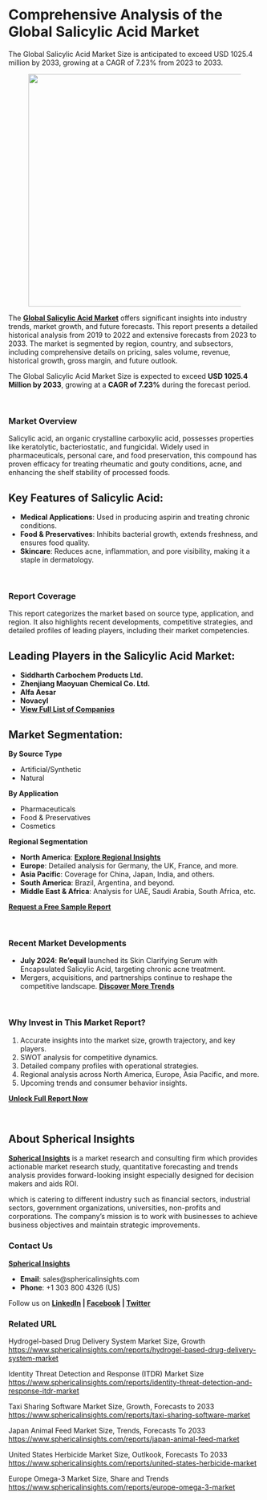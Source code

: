<h1 id="a62a" class="pw-post-title fo fp fq bf fr fs ft fu fv fw fx fy fz ga gb gc gd ge gf gg gh gi gj gk gl gm gn go gp gq bk" data-testid="storyTitle" data-selectable-paragraph="">Comprehensive Analysis of the Global Salicylic Acid Market</h1>
<div class="eq er es et eu l">
<article>
<div class="l">
<div class="l">
<section>
<div>
<div class="fj fk fl fm fn">
<div class="ab cb">
<div class="ci bh ev ew ex ey">
<p id="9846" class="pw-post-body-paragraph la lb fq lc b ld le lf lg lh li lj lk ll lm ln lo lp lq lr ls lt lu lv lw lx fj bk" data-selectable-paragraph="">The Global Salicylic Acid Market Size is anticipated to exceed USD 1025.4 million by 2033, growing at a CAGR of 7.23% from 2023 to 2033.</p>
<figure class="mb mc md me mf mg ly lz paragraph-image">
<div class="mh mi ed mj bh mk" tabindex="0">
<div class="ly lz ma"><picture><source srcset="https://miro.medium.com/v2/resize:fit:640/format:webp/1*7HZmirGus542KH56N_eY4Q.jpeg 640w, https://miro.medium.com/v2/resize:fit:720/format:webp/1*7HZmirGus542KH56N_eY4Q.jpeg 720w, https://miro.medium.com/v2/resize:fit:750/format:webp/1*7HZmirGus542KH56N_eY4Q.jpeg 750w, https://miro.medium.com/v2/resize:fit:786/format:webp/1*7HZmirGus542KH56N_eY4Q.jpeg 786w, https://miro.medium.com/v2/resize:fit:828/format:webp/1*7HZmirGus542KH56N_eY4Q.jpeg 828w, https://miro.medium.com/v2/resize:fit:1100/format:webp/1*7HZmirGus542KH56N_eY4Q.jpeg 1100w, https://miro.medium.com/v2/resize:fit:1400/format:webp/1*7HZmirGus542KH56N_eY4Q.jpeg 1400w" type="image/webp" sizes="(min-resolution: 4dppx) and (max-width: 700px) 50vw, (-webkit-min-device-pixel-ratio: 4) and (max-width: 700px) 50vw, (min-resolution: 3dppx) and (max-width: 700px) 67vw, (-webkit-min-device-pixel-ratio: 3) and (max-width: 700px) 65vw, (min-resolution: 2.5dppx) and (max-width: 700px) 80vw, (-webkit-min-device-pixel-ratio: 2.5) and (max-width: 700px) 80vw, (min-resolution: 2dppx) and (max-width: 700px) 100vw, (-webkit-min-device-pixel-ratio: 2) and (max-width: 700px) 100vw, 700px" /><source srcset="https://miro.medium.com/v2/resize:fit:640/1*7HZmirGus542KH56N_eY4Q.jpeg 640w, https://miro.medium.com/v2/resize:fit:720/1*7HZmirGus542KH56N_eY4Q.jpeg 720w, https://miro.medium.com/v2/resize:fit:750/1*7HZmirGus542KH56N_eY4Q.jpeg 750w, https://miro.medium.com/v2/resize:fit:786/1*7HZmirGus542KH56N_eY4Q.jpeg 786w, https://miro.medium.com/v2/resize:fit:828/1*7HZmirGus542KH56N_eY4Q.jpeg 828w, https://miro.medium.com/v2/resize:fit:1100/1*7HZmirGus542KH56N_eY4Q.jpeg 1100w, https://miro.medium.com/v2/resize:fit:1400/1*7HZmirGus542KH56N_eY4Q.jpeg 1400w" sizes="(min-resolution: 4dppx) and (max-width: 700px) 50vw, (-webkit-min-device-pixel-ratio: 4) and (max-width: 700px) 50vw, (min-resolution: 3dppx) and (max-width: 700px) 67vw, (-webkit-min-device-pixel-ratio: 3) and (max-width: 700px) 65vw, (min-resolution: 2.5dppx) and (max-width: 700px) 80vw, (-webkit-min-device-pixel-ratio: 2.5) and (max-width: 700px) 80vw, (min-resolution: 2dppx) and (max-width: 700px) 100vw, (-webkit-min-device-pixel-ratio: 2) and (max-width: 700px) 100vw, 700px" data-testid="og" /><img class="bh ki ml c" src="https://miro.medium.com/v2/resize:fit:945/1*7HZmirGus542KH56N_eY4Q.jpeg" alt="" width="700" height="464" /></picture></div>
</div>
</figure>
<p id="0e8b" class="pw-post-body-paragraph la lb fq lc b ld le lf lg lh li lj lk ll lm ln lo lp lq lr ls lt lu lv lw lx fj bk" data-selectable-paragraph="">The&nbsp;<a class="af mm" href="https://www.sphericalinsights.com/reports/salicylic-acid-market" target="_blank" rel="noopener ugc nofollow"><strong class="lc fr">Global Salicylic Acid Market</strong></a>&nbsp;offers significant insights into industry trends, market growth, and future forecasts. This report presents a detailed historical analysis from 2019 to 2022 and extensive forecasts from 2023 to 2033. The market is segmented by region, country, and subsectors, including comprehensive details on pricing, sales volume, revenue, historical growth, gross margin, and future outlook.</p>
<p id="89a6" class="pw-post-body-paragraph la lb fq lc b ld le lf lg lh li lj lk ll lm ln lo lp lq lr ls lt lu lv lw lx fj bk" data-selectable-paragraph="">The Global Salicylic Acid Market Size is expected to exceed&nbsp;<strong class="lc fr">USD 1025.4 Million by 2033</strong>, growing at a&nbsp;<strong class="lc fr">CAGR of 7.23%</strong>&nbsp;during the forecast period.</p>
</div>
</div>
</div>
<div class="ab cb mn mo mp mq">&nbsp;</div>
<div class="fj fk fl fm fn">
<div class="ab cb">
<div class="ci bh ev ew ex ey">
<h1 id="a2de" class="mv mw fq bf mx my mz na nb nc nd ne nf ng nh ni nj nk nl nm nn no np nq nr ns bk" data-selectable-paragraph="">Market Overview</h1>
<p id="f2de" class="pw-post-body-paragraph la lb fq lc b ld nt lf lg lh nu lj lk ll nv ln lo lp nw lr ls lt nx lv lw lx fj bk" data-selectable-paragraph="">Salicylic acid, an organic crystalline carboxylic acid, possesses properties like keratolytic, bacteriostatic, and fungicidal. Widely used in pharmaceuticals, personal care, and food preservation, this compound has proven efficacy for treating rheumatic and gouty conditions, acne, and enhancing the shelf stability of processed foods.</p>
<h2 id="9923" class="ny mw fq bf mx nz oa ob nb oc od oe nf ll of og oh lp oi oj ok lt ol om on oo bk" data-selectable-paragraph="">Key Features of Salicylic Acid:</h2>
<ul class="">
<li id="4692" class="la lb fq lc b ld nt lf lg lh nu lj lk ll nv ln lo lp nw lr ls lt nx lv lw lx op oq or bk" data-selectable-paragraph=""><strong class="lc fr">Medical Applications</strong>: Used in producing aspirin and treating chronic conditions.</li>
<li id="2c06" class="la lb fq lc b ld os lf lg lh ot lj lk ll ou ln lo lp ov lr ls lt ow lv lw lx op oq or bk" data-selectable-paragraph=""><strong class="lc fr">Food &amp; Preservatives</strong>: Inhibits bacterial growth, extends freshness, and ensures food quality.</li>
<li id="88f9" class="la lb fq lc b ld os lf lg lh ot lj lk ll ou ln lo lp ov lr ls lt ow lv lw lx op oq or bk" data-selectable-paragraph=""><strong class="lc fr">Skincare</strong>: Reduces acne, inflammation, and pore visibility, making it a staple in dermatology.</li>
</ul>
</div>
</div>
</div>
<div class="ab cb mn mo mp mq">&nbsp;</div>
<div class="fj fk fl fm fn">
<div class="ab cb">
<div class="ci bh ev ew ex ey">
<h1 id="80e2" class="mv mw fq bf mx my mz na nb nc nd ne nf ng nh ni nj nk nl nm nn no np nq nr ns bk" data-selectable-paragraph="">Report Coverage</h1>
<p id="7dd9" class="pw-post-body-paragraph la lb fq lc b ld nt lf lg lh nu lj lk ll nv ln lo lp nw lr ls lt nx lv lw lx fj bk" data-selectable-paragraph="">This report categorizes the market based on source type, application, and region. It also highlights recent developments, competitive strategies, and detailed profiles of leading players, including their market competencies.</p>
<h2 id="0a99" class="ny mw fq bf mx nz oa ob nb oc od oe nf ll of og oh lp oi oj ok lt ol om on oo bk" data-selectable-paragraph="">Leading Players in the Salicylic Acid Market:</h2>
<ul class="">
<li id="2341" class="la lb fq lc b ld nt lf lg lh nu lj lk ll nv ln lo lp nw lr ls lt nx lv lw lx op oq or bk" data-selectable-paragraph=""><strong class="lc fr">Siddharth Carbochem Products Ltd.</strong></li>
<li id="5003" class="la lb fq lc b ld os lf lg lh ot lj lk ll ou ln lo lp ov lr ls lt ow lv lw lx op oq or bk" data-selectable-paragraph=""><strong class="lc fr">Zhenjiang Maoyuan Chemical Co. Ltd.</strong></li>
<li id="e3aa" class="la lb fq lc b ld os lf lg lh ot lj lk ll ou ln lo lp ov lr ls lt ow lv lw lx op oq or bk" data-selectable-paragraph=""><strong class="lc fr">Alfa Aesar</strong></li>
<li id="8210" class="la lb fq lc b ld os lf lg lh ot lj lk ll ou ln lo lp ov lr ls lt ow lv lw lx op oq or bk" data-selectable-paragraph=""><strong class="lc fr">Novacyl</strong></li>
<li id="9d64" class="la lb fq lc b ld os lf lg lh ot lj lk ll ou ln lo lp ov lr ls lt ow lv lw lx op oq or bk" data-selectable-paragraph=""><a class="af mm" href="https://www.sphericalinsights.com/reports/salicylic-acid-market" target="_blank" rel="noopener ugc nofollow"><strong class="lc fr">View Full List of Companies</strong></a></li>
</ul>
<h2 id="b916" class="ny mw fq bf mx nz oa ob nb oc od oe nf ll of og oh lp oi oj ok lt ol om on oo bk" data-selectable-paragraph="">Market Segmentation:</h2>
<p id="efde" class="pw-post-body-paragraph la lb fq lc b ld nt lf lg lh nu lj lk ll nv ln lo lp nw lr ls lt nx lv lw lx fj bk" data-selectable-paragraph=""><strong class="lc fr">By Source Type</strong></p>
<ul class="">
<li id="8bb5" class="la lb fq lc b ld le lf lg lh li lj lk ll lm ln lo lp lq lr ls lt lu lv lw lx op oq or bk" data-selectable-paragraph="">Artificial/Synthetic</li>
<li id="597f" class="la lb fq lc b ld os lf lg lh ot lj lk ll ou ln lo lp ov lr ls lt ow lv lw lx op oq or bk" data-selectable-paragraph="">Natural</li>
</ul>
<p id="129c" class="pw-post-body-paragraph la lb fq lc b ld le lf lg lh li lj lk ll lm ln lo lp lq lr ls lt lu lv lw lx fj bk" data-selectable-paragraph=""><strong class="lc fr">By Application</strong></p>
<ul class="">
<li id="824e" class="la lb fq lc b ld le lf lg lh li lj lk ll lm ln lo lp lq lr ls lt lu lv lw lx op oq or bk" data-selectable-paragraph="">Pharmaceuticals</li>
<li id="4b56" class="la lb fq lc b ld os lf lg lh ot lj lk ll ou ln lo lp ov lr ls lt ow lv lw lx op oq or bk" data-selectable-paragraph="">Food &amp; Preservatives</li>
<li id="e2e7" class="la lb fq lc b ld os lf lg lh ot lj lk ll ou ln lo lp ov lr ls lt ow lv lw lx op oq or bk" data-selectable-paragraph="">Cosmetics</li>
</ul>
<p id="6b09" class="pw-post-body-paragraph la lb fq lc b ld le lf lg lh li lj lk ll lm ln lo lp lq lr ls lt lu lv lw lx fj bk" data-selectable-paragraph=""><strong class="lc fr">Regional Segmentation</strong></p>
<ul class="">
<li id="d235" class="la lb fq lc b ld le lf lg lh li lj lk ll lm ln lo lp lq lr ls lt lu lv lw lx op oq or bk" data-selectable-paragraph=""><strong class="lc fr">North America</strong>:&nbsp;<a class="af mm" href="https://www.sphericalinsights.com/request-sample/7760" target="_blank" rel="noopener ugc nofollow"><strong class="lc fr">Explore Regional Insights</strong></a></li>
<li id="fced" class="la lb fq lc b ld os lf lg lh ot lj lk ll ou ln lo lp ov lr ls lt ow lv lw lx op oq or bk" data-selectable-paragraph=""><strong class="lc fr">Europe</strong>: Detailed analysis for Germany, the UK, France, and more.</li>
<li id="4632" class="la lb fq lc b ld os lf lg lh ot lj lk ll ou ln lo lp ov lr ls lt ow lv lw lx op oq or bk" data-selectable-paragraph=""><strong class="lc fr">Asia Pacific</strong>: Coverage for China, Japan, India, and others.</li>
<li id="e99b" class="la lb fq lc b ld os lf lg lh ot lj lk ll ou ln lo lp ov lr ls lt ow lv lw lx op oq or bk" data-selectable-paragraph=""><strong class="lc fr">South America</strong>: Brazil, Argentina, and beyond.</li>
<li id="1d35" class="la lb fq lc b ld os lf lg lh ot lj lk ll ou ln lo lp ov lr ls lt ow lv lw lx op oq or bk" data-selectable-paragraph=""><strong class="lc fr">Middle East &amp; Africa</strong>: Analysis for UAE, Saudi Arabia, South Africa, etc.</li>
</ul>
<p id="78e9" class="pw-post-body-paragraph la lb fq lc b ld le lf lg lh li lj lk ll lm ln lo lp lq lr ls lt lu lv lw lx fj bk" data-selectable-paragraph=""><a class="af mm" href="https://www.sphericalinsights.com/request-sample/7760" target="_blank" rel="noopener ugc nofollow"><strong class="lc fr">Request a Free Sample Report</strong></a></p>
</div>
</div>
</div>
<div class="ab cb mn mo mp mq">&nbsp;</div>
<div class="fj fk fl fm fn">
<div class="ab cb">
<div class="ci bh ev ew ex ey">
<h1 id="5c15" class="mv mw fq bf mx my mz na nb nc nd ne nf ng nh ni nj nk nl nm nn no np nq nr ns bk" data-selectable-paragraph="">Recent Market Developments</h1>
<ul class="">
<li id="b01a" class="la lb fq lc b ld nt lf lg lh nu lj lk ll nv ln lo lp nw lr ls lt nx lv lw lx op oq or bk" data-selectable-paragraph=""><strong class="lc fr">July 2024</strong>:&nbsp;<strong class="lc fr">Re&rsquo;equil</strong>&nbsp;launched its Skin Clarifying Serum with Encapsulated Salicylic Acid, targeting chronic acne treatment.</li>
<li id="3e75" class="la lb fq lc b ld os lf lg lh ot lj lk ll ou ln lo lp ov lr ls lt ow lv lw lx op oq or bk" data-selectable-paragraph="">Mergers, acquisitions, and partnerships continue to reshape the competitive landscape.&nbsp;<a class="af mm" href="https://www.sphericalinsights.com/request-discount/7760" target="_blank" rel="noopener ugc nofollow"><strong class="lc fr">Discover More Trends</strong></a></li>
</ul>
</div>
</div>
</div>
<div class="ab cb mn mo mp mq">&nbsp;</div>
<div class="fj fk fl fm fn">
<div class="ab cb">
<div class="ci bh ev ew ex ey">
<h1 id="2a18" class="mv mw fq bf mx my mz na nb nc nd ne nf ng nh ni nj nk nl nm nn no np nq nr ns bk" data-selectable-paragraph="">Why Invest in This Market Report?</h1>
<ol class="">
<li id="15fc" class="la lb fq lc b ld nt lf lg lh nu lj lk ll nv ln lo lp nw lr ls lt nx lv lw lx ox oq or bk" data-selectable-paragraph="">Accurate insights into the market size, growth trajectory, and key players.</li>
<li id="b996" class="la lb fq lc b ld os lf lg lh ot lj lk ll ou ln lo lp ov lr ls lt ow lv lw lx ox oq or bk" data-selectable-paragraph="">SWOT analysis for competitive dynamics.</li>
<li id="07eb" class="la lb fq lc b ld os lf lg lh ot lj lk ll ou ln lo lp ov lr ls lt ow lv lw lx ox oq or bk" data-selectable-paragraph="">Detailed company profiles with operational strategies.</li>
<li id="e061" class="la lb fq lc b ld os lf lg lh ot lj lk ll ou ln lo lp ov lr ls lt ow lv lw lx ox oq or bk" data-selectable-paragraph="">Regional analysis across North America, Europe, Asia Pacific, and more.</li>
<li id="aa89" class="la lb fq lc b ld os lf lg lh ot lj lk ll ou ln lo lp ov lr ls lt ow lv lw lx ox oq or bk" data-selectable-paragraph="">Upcoming trends and consumer behavior insights.</li>
</ol>
<p id="ca9b" class="pw-post-body-paragraph la lb fq lc b ld le lf lg lh li lj lk ll lm ln lo lp lq lr ls lt lu lv lw lx fj bk" data-selectable-paragraph=""><a class="af mm" href="https://www.sphericalinsights.com/reports/salicylic-acid-market" target="_blank" rel="noopener ugc nofollow"><strong class="lc fr">Unlock Full Report Now</strong></a></p>
</div>
</div>
</div>
<div class="ab cb mn mo mp mq">&nbsp;</div>
<div class="fj fk fl fm fn">
<div class="ab cb">
<div class="ci bh ev ew ex ey">
<h2 id="86de" class="ny mw fq bf mx nz oa ob nb oc od oe nf ll of og oh lp oi oj ok lt ol om on oo bk" data-selectable-paragraph="">About Spherical Insights</h2>
<p id="14fd" class="pw-post-body-paragraph la lb fq lc b ld nt lf lg lh nu lj lk ll nv ln lo lp nw lr ls lt nx lv lw lx fj bk" data-selectable-paragraph=""><a class="af mm" href="https://www.sphericalinsights.com/" target="_blank" rel="noopener ugc nofollow"><strong class="lc fr">Spherical Insights</strong></a>&nbsp;is a market research and consulting firm which provides actionable market research study, quantitative forecasting and trends analysis provides forward-looking insight especially designed for decision makers and aids ROI.</p>
<p id="2d87" class="pw-post-body-paragraph la lb fq lc b ld le lf lg lh li lj lk ll lm ln lo lp lq lr ls lt lu lv lw lx fj bk" data-selectable-paragraph="">which is catering to different industry such as financial sectors, industrial sectors, government organizations, universities, non-profits and corporations. The company&rsquo;s mission is to work with businesses to achieve business objectives and maintain strategic improvements.</p>
<h1 id="eb60" class="mv mw fq bf mx my oy na nb nc oz ne nf ng pa ni nj nk pb nm nn no pc nq nr ns bk" data-selectable-paragraph="">Contact Us</h1>
<p id="a709" class="pw-post-body-paragraph la lb fq lc b ld nt lf lg lh nu lj lk ll nv ln lo lp nw lr ls lt nx lv lw lx fj bk" data-selectable-paragraph=""><a class="af mm" href="https://www.sphericalinsights.com/" target="_blank" rel="noopener ugc nofollow"><strong class="lc fr">Spherical Insights</strong></a></p>
<ul class="">
<li id="f921" class="la lb fq lc b ld le lf lg lh li lj lk ll lm ln lo lp lq lr ls lt lu lv lw lx op oq or bk" data-selectable-paragraph=""><strong class="lc fr">Email</strong>: sales@sphericalinsights.com</li>
<li id="f410" class="la lb fq lc b ld os lf lg lh ot lj lk ll ou ln lo lp ov lr ls lt ow lv lw lx op oq or bk" data-selectable-paragraph=""><strong class="lc fr">Phone</strong>: +1 303 800 4326 (US)</li>
</ul>
<p id="e08d" class="pw-post-body-paragraph la lb fq lc b ld le lf lg lh li lj lk ll lm ln lo lp lq lr ls lt lu lv lw lx fj bk" data-selectable-paragraph="">Follow us on&nbsp;<a class="af mm" href="https://www.linkedin.com/company/spherical-insight/" target="_blank" rel="noopener ugc nofollow"><strong class="lc fr">LinkedIn</strong></a><strong class="lc fr">&nbsp;|&nbsp;</strong><a class="af mm" href="https://www.facebook.com/sphericalinsights22" target="_blank" rel="noopener ugc nofollow"><strong class="lc fr">Facebook</strong></a><strong class="lc fr">&nbsp;|&nbsp;</strong><a class="af mm" href="https://twitter.com/SInsights_US" target="_blank" rel="noopener ugc nofollow"><strong class="lc fr">Twitter</strong></a></p>
<h1 id="6fe8" class="mv mw fq bf mx my oy na nb nc oz ne nf ng pa ni nj nk pb nm nn no pc nq nr ns bk" data-selectable-paragraph="">Related URL</h1>
<p id="b787" class="pw-post-body-paragraph la lb fq lc b ld nt lf lg lh nu lj lk ll nv ln lo lp nw lr ls lt nx lv lw lx fj bk" data-selectable-paragraph="">Hydrogel-based Drug Delivery System Market Size, Growth<br /><a class="af mm" href="https://www.sphericalinsights.com/reports/hydrogel-based-drug-delivery-system-market" target="_blank" rel="noopener ugc nofollow">https://www.sphericalinsights.com/reports/hydrogel-based-drug-delivery-system-market</a></p>
<p id="105d" class="pw-post-body-paragraph la lb fq lc b ld le lf lg lh li lj lk ll lm ln lo lp lq lr ls lt lu lv lw lx fj bk" data-selectable-paragraph="">Identity Threat Detection and Response (ITDR) Market Size<br /><a class="af mm" href="https://www.sphericalinsights.com/reports/identity-threat-detection-and-response-itdr-market" target="_blank" rel="noopener ugc nofollow">https://www.sphericalinsights.com/reports/identity-threat-detection-and-response-itdr-market</a></p>
<p id="9ad5" class="pw-post-body-paragraph la lb fq lc b ld le lf lg lh li lj lk ll lm ln lo lp lq lr ls lt lu lv lw lx fj bk" data-selectable-paragraph="">Taxi Sharing Software Market Size, Growth, Forecasts to 2033<br /><a class="af mm" href="https://www.sphericalinsights.com/reports/taxi-sharing-software-market" target="_blank" rel="noopener ugc nofollow">https://www.sphericalinsights.com/reports/taxi-sharing-software-market</a></p>
<p id="3455" class="pw-post-body-paragraph la lb fq lc b ld le lf lg lh li lj lk ll lm ln lo lp lq lr ls lt lu lv lw lx fj bk" data-selectable-paragraph="">Japan Animal Feed Market Size, Trends, Forecasts To 2033<br /><a class="af mm" href="https://www.sphericalinsights.com/reports/japan-animal-feed-market" target="_blank" rel="noopener ugc nofollow">https://www.sphericalinsights.com/reports/japan-animal-feed-market</a></p>
<p id="4cd7" class="pw-post-body-paragraph la lb fq lc b ld le lf lg lh li lj lk ll lm ln lo lp lq lr ls lt lu lv lw lx fj bk" data-selectable-paragraph="">United States Herbicide Market Size, Outlkook, Forecasts To 2033<br /><a class="af mm" href="https://www.sphericalinsights.com/reports/united-states-herbicide-market" target="_blank" rel="noopener ugc nofollow">https://www.sphericalinsights.com/reports/united-states-herbicide-market</a></p>
<p id="0324" class="pw-post-body-paragraph la lb fq lc b ld le lf lg lh li lj lk ll lm ln lo lp lq lr ls lt lu lv lw lx fj bk" data-selectable-paragraph="">Europe Omega-3 Market Size, Share and Trends<br /><a class="af mm" href="https://www.sphericalinsights.com/reports/europe-omega-3-market" target="_blank" rel="noopener ugc nofollow">https://www.sphericalinsights.com/reports/europe-omega-3-market</a></p>
</div>
</div>
</div>
</div>
</section>
</div>
</div>
</article>
</div>
<div class="l">&nbsp;</div>
<footer class="pd pe pf pg ph ab q pi pj c">
<div class="l ae">&nbsp;</div>
</footer>
<div class="pr l">&nbsp;</div>
